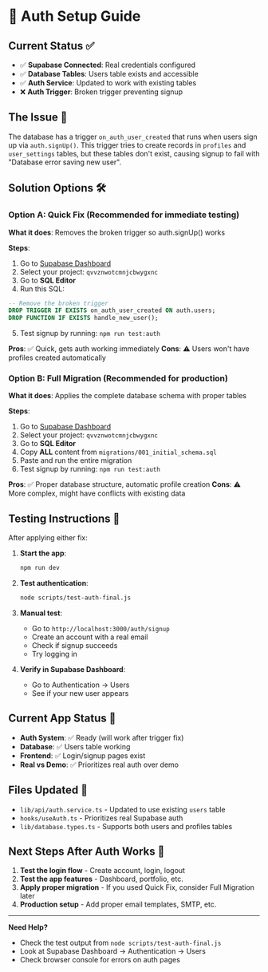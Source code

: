 # 🚀 Auth Setup Guide

## Current Status ✅

- ✅ **Supabase Connected**: Real credentials configured
- ✅ **Database Tables**: Users table exists and accessible
- ✅ **Auth Service**: Updated to work with existing tables
- ❌ **Auth Trigger**: Broken trigger preventing signup

## The Issue 🐛

The database has a trigger `on_auth_user_created` that runs when users sign up via `auth.signUp()`. This trigger tries to create records in `profiles` and `user_settings` tables, but these tables don't exist, causing signup to fail with "Database error saving new user".

## Solution Options 🛠️

### Option A: Quick Fix (Recommended for immediate testing)

**What it does**: Removes the broken trigger so auth.signUp() works

**Steps**:
1. Go to [Supabase Dashboard](https://supabase.com/dashboard)
2. Select your project: `qvvznwotcmnjcbwygxnc`
3. Go to **SQL Editor**
4. Run this SQL:
```sql
-- Remove the broken trigger
DROP TRIGGER IF EXISTS on_auth_user_created ON auth.users;
DROP FUNCTION IF EXISTS handle_new_user();
```
5. Test signup by running: `npm run test:auth`

**Pros**: ✅ Quick, gets auth working immediately
**Cons**: ⚠️ Users won't have profiles created automatically

### Option B: Full Migration (Recommended for production)

**What it does**: Applies the complete database schema with proper tables

**Steps**:
1. Go to [Supabase Dashboard](https://supabase.com/dashboard) 
2. Select your project: `qvvznwotcmnjcbwygxnc`
3. Go to **SQL Editor**
4. Copy **ALL** content from `migrations/001_initial_schema.sql`
5. Paste and run the entire migration
6. Test signup by running: `npm run test:auth`

**Pros**: ✅ Proper database structure, automatic profile creation
**Cons**: ⚠️ More complex, might have conflicts with existing data

## Testing Instructions 🧪

After applying either fix:

1. **Start the app**:
   ```bash
   npm run dev
   ```

2. **Test authentication**:
   ```bash
   node scripts/test-auth-final.js
   ```

3. **Manual test**:
   - Go to `http://localhost:3000/auth/signup`
   - Create an account with a real email
   - Check if signup succeeds
   - Try logging in

4. **Verify in Supabase Dashboard**:
   - Go to Authentication → Users
   - See if your new user appears

## Current App Status 📱

- **Auth System**: ✅ Ready (will work after trigger fix)
- **Database**: ✅ Users table working
- **Frontend**: ✅ Login/signup pages exist
- **Real vs Demo**: ✅ Prioritizes real auth over demo

## Files Updated 📝

- `lib/api/auth.service.ts` - Updated to use existing `users` table
- `hooks/useAuth.ts` - Prioritizes real Supabase auth
- `lib/database.types.ts` - Supports both users and profiles tables

## Next Steps After Auth Works 🚀

1. **Test the login flow** - Create account, login, logout
2. **Test the app features** - Dashboard, portfolio, etc.
3. **Apply proper migration** - If you used Quick Fix, consider Full Migration later
4. **Production setup** - Add proper email templates, SMTP, etc.

---

**Need Help?** 
- Check the test output from `node scripts/test-auth-final.js`
- Look at Supabase Dashboard → Authentication → Users
- Check browser console for errors on auth pages